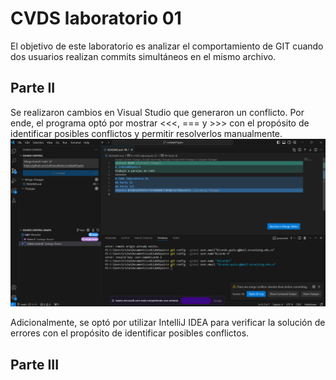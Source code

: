 # CVDS laboratorio 01
El objetivo de este laboratorio es analizar el comportamiento de GIT cuando dos usuarios realizan commits simultáneos en el mismo archivo.

## Parte II
Se realizaron cambios en Visual Studio que generaron un conflicto. Por ende, el programa optó por mostrar <<<, === y >>> con el propósito de identificar posibles conflictos y permitir resolverlos manualmente.
![captura1](images/screenshot01.png)

Adicionalmente, se optó por utilizar IntelliJ IDEA para verificar la solución de errores con el propósito de identificar posibles conflictos.

## Parte III
